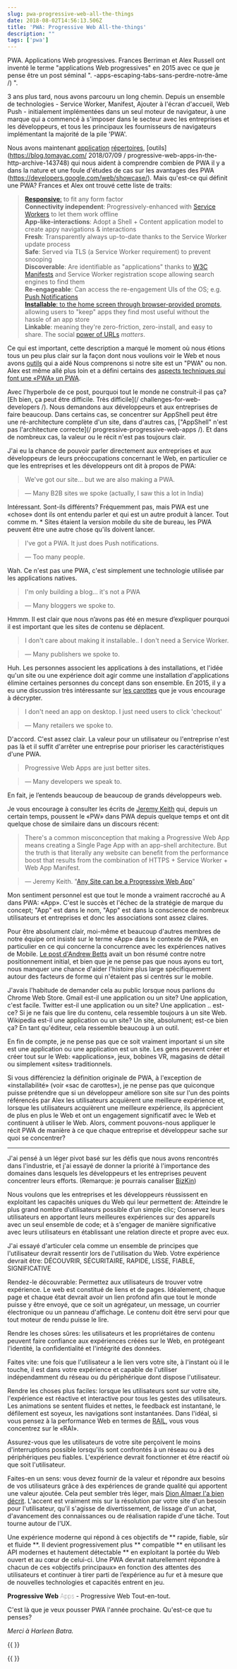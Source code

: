 ```yaml
---
slug: pwa-progressive-web-all-the-things
date: 2018-08-02T14:56:13.506Z
title: 'PWA: Progressive Web All-the-things'
description: ""
tags: ['pwa']
---
```



PWA. Applications Web progressives. Frances Berriman et Alex Russell ont inventé le terme "applications Web progressives" en 2015 avec ce que je pense être un post séminal ". -apps-escaping-tabs-sans-perdre-notre-âme /) ".

3 ans plus tard, nous avons parcouru un long chemin. Depuis un ensemble de technologies - Service Worker, Manifest, Ajouter à l'écran d'accueil, Web Push - initialement implémentées dans un seul moteur de navigateur, à une marque qui a commencé à s'imposer dans le secteur avec les entreprises et les développeurs, et tous les principaux les fournisseurs de navigateurs implémentant la majorité de la pile 'PWA'.

Nous avons maintenant [application](https://appsco.pe/) [répertoires](https://pwa-directory.appspot.com/), [outils](https://blog.tomayac.com/ 2018/07/09 / progressive-web-apps-in-the-http-archive-143748) qui nous aident à comprendre combien de PWA il y a dans la nature et une foule d'études de cas sur les avantages des PWA (https://developers.google.com/web/showcase/). Mais qu'est-ce qui définit une PWA? Frances et Alex ont trouvé cette liste de traits:

> **[Responsive](http://alistapart.com/article/responsive-web-design)**[:](http://alistapart.com/article/responsive-web-design) 
> to fit any form factor  
> **Connectivity independent**: Progressively-enhanced with [Service 
> Workers](http://www.html5rocks.com/en/tutorials/service-worker/introduction/) 
> to let them work offline  
> **App-like-interactions**: Adopt a Shell + Content application model to create 
> appy navigations & interactions  
> **Fresh**: Transparently always up-to-date thanks to the Service Worker update 
> process  
> **Safe**: Served via TLS (a Service Worker requirement) to prevent snooping  
> **Discoverable**: Are identifiable as "applications" thanks to 
> [W3C](https://w3c.github.io/manifest/) 
> [Manifests](https://developers.google.com/web/updates/2014/11/Support-for-installable-web-apps-with-webapp-manifest-in-chrome-38-for-Android) 
> and Service Worker registration scope allowing search engines to find them  
> **Re-engageable**: Can access the re-engagement UIs of the OS; e.g. [Push 
> Notifications](https://developers.google.com/web/updates/2015/03/push-notificatons-on-the-open-web)  
> **[Installable](https://developers.google.com/web/updates/2015/03/increasing-engagement-with-app-install-banners-in-chrome-for-android?hl=en)**[: 
> to the home screen through browser-provided 
> prompts](https://developers.google.com/web/updates/2015/03/increasing-engagement-with-app-install-banners-in-chrome-for-android?hl=en), 
> allowing users to "keep" apps they find most useful without the hassle of an 
> app store  
> **Linkable**: meaning they're zero-friction, zero-install, and easy to share.
> The social [power of
> URLs](http://www.theatlantic.com/technology/archive/2012/10/dark-social-we-have-the-whole-history-of-the-web-wrong/263523/)
> _matters_.


Ce qui est important, cette description a marqué le moment où nous étions tous un peu plus clair sur la façon dont nous voulions voir le Web et nous avons [outils](https://developers.google.com/web/tools/lighthouse/) qui a aidé Nous comprenons si notre site est un "PWA" ou non. Alex est même allé plus loin et a défini certains des [aspects techniques qui font une «PWA» un PWA](https://infrequent.org/2016/09/what-exactly-makes-something-a-progressive-web-app/ ).

Avec l'hyperbole de ce post, pourquoi tout le monde ne construit-il pas ça? [Eh bien, ça peut être difficile. Très difficile](/ challenges-for-web-developers /). Nous demandons aux développeurs et aux entreprises de faire beaucoup. Dans certains cas, se concentrer sur AppShell peut être une ré-architecture complète d'un site, dans d'autres cas, ["AppShell" n'est pas l'architecture correcte](/ progressive-progressive-web-apps /). Et dans de nombreux cas, la valeur ou le récit n'est pas toujours clair.

J'ai eu la chance de pouvoir parler directement aux entreprises et aux développeurs de leurs préoccupations concernant le Web, en particulier ce que les entreprises et les développeurs ont dit à propos de PWA:

> We've got our site... but we are also making a PWA.


> &mdash; Many B2B sites we spoke (actually, I saw this a lot in India)


Intéressant. Sont-ils différents? Fréquemment pas, mais PWA est une «chose» dont ils ont entendu parler et qui est un autre produit à lancer. Tout comme m. * Sites étaient la version mobile du site de bureau, les PWA peuvent être une autre chose qu'ils doivent lancer.

> I've got a PWA. It just does Push notifications.


> &mdash; Too many people.


Wah. Ce n'est pas une PWA, c'est simplement une technologie utilisée par les applications natives.

> I'm only building a blog... it's not a PWA


> &mdash; Many bloggers we spoke to.


Hmmm. Il est clair que nous n’avons pas été en mesure d’expliquer pourquoi il est important que les sites de contenu se déplacent.

> I don't care about making it installable.. I don't need a Service Worker.


> &mdash; Many publishers we spoke to.


Huh. Les personnes associent les applications à des installations, et l'idée qu'un site ou une expérience doit agir comme une installation d'applications élimine certaines personnes du concept dans son ensemble. En 2015, il y a eu une discussion très intéressante sur [les carottes](https://trib.tv/2015/10/11/progressive-apps/) que je vous encourage à décrypter.

> I don't need an app on desktop. I just need users to click 'checkout'


> &mdash; Many retailers we spoke to.


D'accord. C'est assez clair. La valeur pour un utilisateur ou l'entreprise n'est pas là et il suffit d'arrêter une entreprise pour prioriser les caractéristiques d'une PWA.

> Progressive Web Apps are just better sites.


> &mdash; Many developers we speak to.


En fait, je l’entends beaucoup de beaucoup de grands développeurs web.

Je vous encourage à consulter les écrits de [Jeremy Keith](https://adactio.com/) qui, depuis un certain temps, poussent le «PW» dans PWA depuis quelque temps et ont dit quelque chose de similaire dans un discours récent:

> There's a common misconception that making a Progressive Web App means
> creating a Single Page App with an app-shell architecture. But the truth is
> that literally any website can benefit from the performance boost that results
> from the combination of HTTPS + Service Worker + Web App Manifest.


> &mdash; Jeremy Keith. "[Any Site can be a Progressive Web 
> App](https://noti.st/adactio/d1zSa7/any-site-can-be-a-progressive-web-app)" 


Mon sentiment personnel est que tout le monde a vraiment raccroché au A dans PWA: «App». C'est le succès et l'échec de la stratégie de marque du concept; "App" est dans le nom, "App" est dans la conscience de nombreux utilisateurs et entreprises et donc les associations sont assez claires.

Pour être absolument clair, moi-même et beaucoup d'autres membres de notre équipe ont insisté sur le terme «App» dans le contexte de PWA, en particulier en ce qui concerne la concurrence avec les expériences natives de Mobile. [Le post d'Andrew Betts](https://trib.tv/2016/06/05/progressively-less-progressive/) avait un bon résumé contre notre positionnement initial, et bien que je ne pense pas que nous ayons eu tort, nous manquer une chance d'aider l'histoire plus large spécifiquement autour des facteurs de forme qui n'étaient pas si centrés sur le mobile.

J'avais l'habitude de demander cela au public lorsque nous parlions du Chrome Web Store. Gmail est-il une application ou un site? Une application, c'est facile. Twitter est-il une application ou un site? Une application .. est-ce? Si je ne fais que lire du contenu, cela ressemble toujours à un site Web. Wikipedia est-il une application ou un site? Un site, absolument; est-ce bien ça? En tant qu'éditeur, cela ressemble beaucoup à un outil.

En fin de compte, je ne pense pas que ce soit vraiment important si un site est une application ou une application est un site. Les gens peuvent créer et créer tout sur le Web: «applications», jeux, bobines VR, magasins de détail ou simplement «sites» traditionnels.

Si vous différenciez la définition originale de PWA, à l'exception de «installabilité» (voir «sac de carottes»), je ne pense pas que quiconque puisse prétendre que si un développeur améliore son site sur l'un des points référencés par Alex les utilisateurs acquièrent une meilleure expérience et, lorsque les utilisateurs acquièrent une meilleure expérience, ils apprécient de plus en plus le Web et ont un engagement significatif avec le Web et continuent à utiliser le Web. Alors, comment pouvons-nous appliquer le récit PWA de manière à ce que chaque entreprise et développeur sache sur quoi se concentrer?

---

J'ai pensé à un léger pivot basé sur les défis que nous avons rencontrés dans l'industrie, et j'ai essayé de donner la priorité à l'importance des domaines dans lesquels les développeurs et les entreprises peuvent concentrer leurs efforts. (Remarque: je pourrais canaliser [BizKin](https://twitter.com/business_kinlan))

Nous voulons que les entreprises et les développeurs réussissent en exploitant les capacités uniques du Web qui leur permettent de: Atteindre le plus grand nombre d’utilisateurs possible d’un simple clic; Conservez leurs utilisateurs en apportant leurs meilleures expériences sur des appareils avec un seul ensemble de code; et à s'engager de manière significative avec leurs utilisateurs en établissant une relation directe et propre avec eux.

J'ai essayé d'articuler cela comme un ensemble de principes que l'utilisateur devrait ressentir lors de l'utilisation du Web. Votre expérience devrait être: DÉCOUVRIR, SÉCURITAIRE, RAPIDE, LISSE, FIABLE, SIGNIFICATIVE

Rendez-le découvrable: Permettez aux utilisateurs de trouver votre expérience. Le web est constitué de liens et de pages. Idéalement, chaque page et chaque état devrait avoir un lien profond afin que tout le monde puisse y être envoyé, que ce soit un agrégateur, un message, un courrier électronique ou un panneau d'affichage. Le contenu doit être servi pour que tout moteur de rendu puisse le lire.

Rendre les choses sûres: les utilisateurs et les propriétaires de contenu peuvent faire confiance aux expériences créées sur le Web, en protégeant l'identité, la confidentialité et l'intégrité des données.

Faites vite: une fois que l'utilisateur a le lien vers votre site, à l'instant où il le touche, il est dans votre expérience et capable de l'utiliser indépendamment du réseau ou du périphérique dont dispose l'utilisateur.

Rendre les choses plus faciles: lorsque les utilisateurs sont sur votre site, l'expérience est réactive et interactive pour tous les gestes des utilisateurs. Les animations se sentent fluides et nettes, le feedback est instantané, le défilement est soyeux, les navigations sont instantanées. Dans l'idéal, si vous pensez à la performance Web en termes de [RAIL](https://developers.google.com/web/fundamentals/performance/rail), vous vous concentrez sur le «RAI».

Assurez-vous que les utilisateurs de votre site perçoivent le moins d'interruptions possible lorsqu'ils sont confrontés à un réseau ou à des périphériques peu fiables. L'expérience devrait fonctionner et être réactif où que soit l'utilisateur.

Faites-en un sens: vous devez fournir de la valeur et répondre aux besoins de vos utilisateurs grâce à des expériences de grande qualité qui apportent une valeur ajoutée. Cela peut sembler très léger, mais [Dion Almaer l'a bien décrit](https://medium.com/ben-and-dion/mission-improve-the-web-ecosystem-for-developers-3a8b55f46411). L'accent est vraiment mis sur la résolution par votre site d'un besoin pour l'utilisateur, qu'il s'agisse de divertissement, de lissage d'un achat, d'avancement des connaissances ou de réalisation rapide d'une tâche. Tout tourne autour de l'UX.

Une expérience moderne qui répond à ces objectifs de ** rapide, fiable, sûr et fluide **. Il devient progressivement plus ** compatible ** en utilisant les API modernes et hautement détectable ** en exploitant la portée du Web ouvert et au cœur de celui-ci. Une PWA devrait naturellement répondre à chacun de ces «objectifs principaux» en fonction des attentes des utilisateurs et continuer à tirer parti de l’expérience au fur et à mesure que de nouvelles technologies et capacités entrent en jeu.

<span><span id='pw'>Progressive Web</span> <span id=name>Apps</span></span> - Progressive Web Tout-en-tout.

C'est là que je veux pousser PWA l'année prochaine. Qu'est-ce que tu penses?

_Merci à Harleen Batra._

{{ <html> }}

<style> dt {   font-weight: 600;   margin-bottom: 0.8em; } dd {   margin-bottom: 1em; } #pw {   font-weight: 700;   font-size: 1em; } #name {   font-size: 1em;   font-weight: 100; } </style><script>   const nameEl = document.getElementById('name');   const names = ['Apps', 'Sites', 'Stores', 'Blogs', 'Forums', 'Magazines', 'Block-chain doo-dads', 'Experiences', 'Wikis', 'Utilities', 'Games'];   let counter = 1;   setInterval(()=> {      nameEl.textContent = names[counter];     counter = (counter + 1) % names.length;     nameEl.animate([{opacity: 0}, {opacity: 1}], {duration: 1000, easing: 'cubic-bezier(1,.01,1,.99)'})   }, 2000) </script> {{ </html> }}